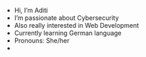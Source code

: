 - Hi, I’m Aditi
- I’m passionate about Cybersecurity
- Also really interested in Web Development
- Currently learning German language
- Pronouns: She/her
- 

<!---
AJAditi-18/AJAditi-18 is a ✨ special ✨ repository because its `README.md` (this file) appears on your GitHub profile.
You can click the Preview link to take a look at your changes.
--->
